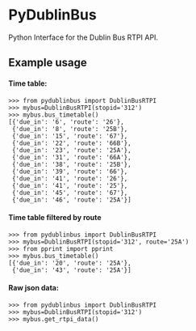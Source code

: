 # PyDublinBus

Python Interface for the Dublin Bus RTPI API.

## Example usage

#### Time table:

```
>>> from pydublinbus import DublinBusRTPI
>>> mybus=DublinBusRTPI(stopid='312')
>>> mybus.bus_timetable()
[{'due_in': '6', 'route': '26'},
 {'due_in': '8', 'route': '25B'},
 {'due_in': '15', 'route': '67'},
 {'due_in': '22', 'route': '66B'},
 {'due_in': '23', 'route': '25A'},
 {'due_in': '31', 'route': '66A'},
 {'due_in': '38', 'route': '25B'},
 {'due_in': '39', 'route': '66'},
 {'due_in': '41', 'route': '26'},
 {'due_in': '41', 'route': '25'},
 {'due_in': '45', 'route': '67'},
 {'due_in': '46', 'route': '25A'}]
```

#### Time table filtered by route

```
>>> from pydublinbus import DublinBusRTPI
>>> mybus=DublinBusRTPI(stopid='312', route='25A')
>>> from pprint import pprint
>>> mybus.bus_timetable()
[{'due_in': '20', 'route': '25A'},
 {'due_in': '43', 'route': '25A'}]

```

#### Raw json data:

```
>>> from pydublinbus import DublinBusRTPI
>>> mybus=DublinBusRTPI(stopid='312')
>>> mybus.get_rtpi_data()
```
